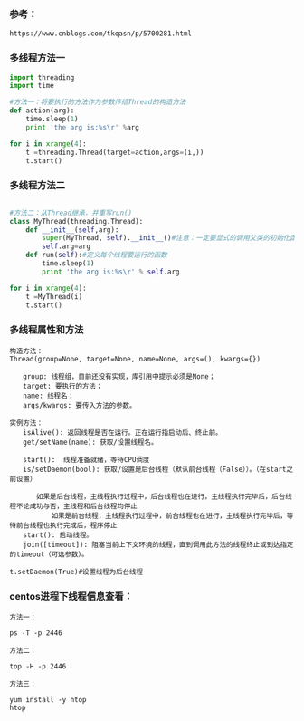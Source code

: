 <!--
author: hack0072008
head: http://www.etcunion.com/static/logo1_128x128.jpg
date: 2019-01-09
title: python-多线程的使用
tags: python,threading
images: http://www.etcunion.com/static/logo1_128x128.jpg
category: python threading
status: publish
summary: python-多线程的使用
-->




### 参考：
    https://www.cnblogs.com/tkqasn/p/5700281.html

### 多线程方法一
```python
import threading
import time

#方法一：将要执行的方法作为参数传给Thread的构造方法
def action(arg):
    time.sleep(1)
    print 'the arg is:%s\r' %arg

for i in xrange(4):
    t =threading.Thread(target=action,args=(i,))
    t.start()
```

### 多线程方法二
```python

#方法二：从Thread继承，并重写run()
class MyThread(threading.Thread):
    def __init__(self,arg):
        super(MyThread, self).__init__()#注意：一定要显式的调用父类的初始化函数。
        self.arg=arg
    def run(self):#定义每个线程要运行的函数
        time.sleep(1)
        print 'the arg is:%s\r' % self.arg

for i in xrange(4):
    t =MyThread(i)
    t.start()
```
### 多线程属性和方法
    构造方法： 
    Thread(group=None, target=None, name=None, args=(), kwargs={}) 
    
    　　group: 线程组，目前还没有实现，库引用中提示必须是None； 
    　　target: 要执行的方法； 
    　　name: 线程名； 
    　　args/kwargs: 要传入方法的参数。
    
    实例方法： 
    　　isAlive(): 返回线程是否在运行。正在运行指启动后、终止前。 
    　　get/setName(name): 获取/设置线程名。 
    
    　　start():  线程准备就绪，等待CPU调度
    　　is/setDaemon(bool): 获取/设置是后台线程（默认前台线程（False））。（在start之前设置）
    
    　　　　如果是后台线程，主线程执行过程中，后台线程也在进行，主线程执行完毕后，后台线程不论成功与否，主线程和后台线程均停止
           　　如果是前台线程，主线程执行过程中，前台线程也在进行，主线程执行完毕后，等待前台线程也执行完成后，程序停止
    　　start(): 启动线程。 
    　　join([timeout]): 阻塞当前上下文环境的线程，直到调用此方法的线程终止或到达指定的timeout（可选参数）。
  
    t.setDaemon(True)#设置线程为后台线程
    

### centos进程下线程信息查看：
    方法一：
```shell
ps -T -p 2446
```
    方法二：
```shell
top -H -p 2446
```
    方法三：
```shell
yum install -y htop
htop
```
